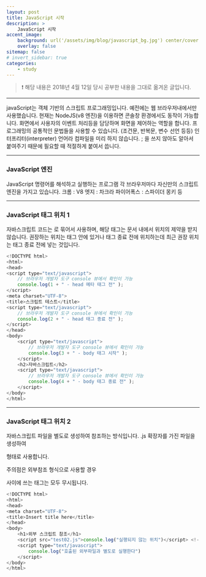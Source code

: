```yaml
---
layout: post
title: JavaScript 시작
description: >
    JavaScript 시작
accent_image:
    background: url('/assets/img/blog/javascript_bg.jpg') center/cover
    overlay: false
sitemap: false
# invert_sidebar: true
categories:
    - study
---
```


> :exclamation: 해당 내용은 2018년 4월 12일 당시 공부한 내용을 그대로 옮겨온 글입니다.

---

javaScript는 객체 기반의 스크립트 프로그래밍입니다.
예전에는 웹 브라우저내에서만 사용했습니다.
현재는 NodeJS(v8 엔진)을 이용하면 콘솔창 환경에서도 동작이 가능합니다.
화면에서 사용자의 이벤트 처리등을 담당하며 화면을 제어하는 역할을 합니다.
프로그래밍의 공통적인 문법들을 사용할 수 있습니다. (조건문, 반복문, 변수 선언 등등)
인터프리터(interpreter) 언어라 컴파일을 미리 하지 않습니다.
; 을 쓰지 않아도 알아서 붙여주기 때문에 필요할 때 적절하게 붙여서 씁니다.

---

### JavaScript 엔진

JavaScript 명령어를 해석하고 실행하는 프로그램
각 브라우저마다 자신만의 스크립트 엔진을 가지고 있습니다.
크롬 : V8
엣지 : 차크라
파이어폭스 : 스파이더 몽키 등

---

### JavaScript 태그 위치 1

자바스크립트 코드는 <script> </script>로 묶어서 사용하며,
해당 태그는 문서 내에서 위치의 제약을 받지 않습니다.
권장하는 위치는 <head> 태그 안에 있거나 <body>태그 종료 전에 위치하는데
최근 권장 위치는 <body>태그 종료 전에 넣는 것입니다.

```javascript
<!DOCTYPE html>
<html>
<head>
<script type="text/javascript">
    // 브라우저 개발자 도구 console 뷰에서 확인이 가능
    console.log(1 + " - head 메타 태그 전" );
</script>
<meta charset="UTF-8">
<title>스크립트 테스트</title>
<script type="text/javascript">
    // 브라우저 개발자 도구 console 뷰에서 확인이 가능
    console.log(2 + " - head 태그 종료 전" );
</script>
</head>
<body>
    <script type="text/javascript">
        // 브라우저 개발자 도구 console 뷰에서 확인이 가능
        console.log(3 + " - body 태그 시작" );
    </script>
    <h2>자바스크립트</h2>
    <script type="text/javascript">
        // 브라우저 개발자 도구 console 뷰에서 확인이 가능
        console.log(4 + " - body 태그 종료 전" );
    </script>
</body>
</html>
```

---

### JavaScript 태그 위치 2

자바스크립트 파일을 별도로 생성하여 참조하는 방식입니다.
.js 확장자를 가진 파일을 생성하여

<script scr="외부파일 위치"> </script>

형태로 사용합니다.

주의점은 외부참조 형식으로 사용할 경우

<script scr=""> 와 </script> 사이에 쓰는 태그는 모두 무시됩니다.

```javascript
<!DOCTYPE html>
<html>
<head>
<meta charset="UTF-8">
<title>Insert title here</title>
</head>
<body>
    <h1>외부 스크립트 참조</h1>
    <script src="test02.js">console.log("실행되지 않는 위치")</script> <!-- 참조 방식 -->
    <script type="text/javascript">
        console.log("호출된 외부파일과 별도로 실행한다")
    </script>
</body>
</html>
```
